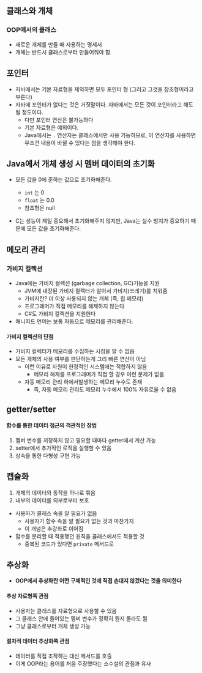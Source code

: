 ## 클래스와 개체

### OOP에서의 클래스

- 새로운 개체를 만들 때 사용하는 명세서
- 개체는 반드시 클래스로부터 만들어줘야 함



## 포인터

- 자바에서는 기본 자료형을 제외하면 모두 포인터 형 (그리고 그것을 참조형이라고 부른다)
- 자바에 포인터가 없다는 것은 거짓말이다. 자바에서는 모든 것이 포인터라고 해도 될 정도이다.
  - 다만 포인터 연산은 불가능하다
  - 기본 자료형은 예외이다.
  - Java에서는 `.` 연산자는 클래스에서만 사용 가능하므로, 이 연산자를 사용하면 무조건 내용이 바뀔 수 있다는 점을 생각해야 한다.

## Java에서 개체 생성 시 멤버 데이터의 초기화

- 모든 값을 0에 준하는 값으로 초기화해준다.
  - `int` 는 0
  - `float` 는 0.0
  - 참조형은 null

- C는 성능이 제일 중요해서 초기화해주지 않지만, Java는 실수 방지가 중요하기 때문에 모든 값을 초기화해준다.

## 메모리 관리

### 가비지 컬렉션

- Java에는 가비지 컬렉션 (garbage collection, GC)기능을 지원
  - JVM에 내장된 가비지 컬렉터가 알아서 가비지(쓰레기)를 치워줌
  - 가비지란? 더 이상 사용되지 않는 개체 (즉, 힙 메모리)
  - 프로그래머가 직접 메모리를 해제하지 않는다
  - C#도 가비지 컬렉션을 지원한다
- 매니지드 언어는 보통 자동으로 메모리를 관리해준다.

#### 가비지 컬렉션의 단점

- 가비지 컬렉터가 메모리를 수집하는 시점을 알 수 없음
- 모든 개체의 사용 여부를 판단하는게 그리 빠른 연산이 아님
  - 이런 이유로 자원이 한정적인 시스템에는 적합하지 않음
    - 메모리 해제를 프로그래머가 직접 할 경우 이런 문제가 없음
  - 자동 메모리 관리 하에서발생하는 메모리 누수도 존재
    - 즉, 자동 메모리 관리도 메모리 누수에서 100% 자유로울 수 없음



## getter/setter

#### 함수를 통한 데이터 접근의 객관적인 장범

1. 멤버 변수를 저장하지 않고 필요할 때마다 getter에서 계산 가능
2. setter에서 추가적인 로직을 실행할 수 있음
3. 상속을 통한 다형성 구현 가능



## 캡슐화

1. 개체의 데이터와 동작을 하나로 묶음
2. 내부의 데이터를 외부로부터 보호

- 사용자가 클래스 속을 알 필요가 없음
  - 사용자가 함수 속을 알 필요가 없는 것과 마찬가지
  - 이 개념은 추강화로 이어짐
- 함수를 분리할 때 적용했던 원칙을 클래스에서도 적용할 것
  - 중복된 코드가 있다면 `private` 메서드로



## 추상화

- **OOP에서 추상화란 어떤 구체적인 것에 직접 손대지 않겠다는 것을 의미한다**

#### 추상 자료형쪽 관점

- 사용자는 클래스를 자료형으로 사용할 수 있음
- 그 클래스 안에 들어있는 멤버 변수가 정확히 뭔지 몰라도 됨
- 그냥 클래스로부터 개체 생성 가능

#### 절차적 데이터 추상화쪽 관점

- 데이터를 직접 조작하는 대신 메서드를 호출
- 이게 OOP라는 용어를 처음 주장했다는 소수설의 관점과 유사

